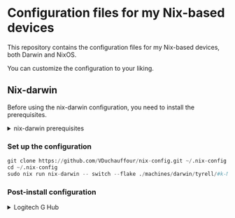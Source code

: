 # Configuration files for my Nix-based devices

This repository contains the configuration files for my Nix-based devices, both Darwin and NixOS.

You can customize the configuration to your liking.

## Nix-darwin

Before using the nix-darwin configuration, you need to install the prerequisites.

<details>
<summary>nix-darwin prerequisites</summary>

```shell
# install XCode CLI tools
xcode-select --install

# install Rosetta
sudo softwareupdate --install-rosetta

# install homebrew
/bin/bash -c "$(curl -fsSL https://raw.githubusercontent.com/Homebrew/install/HEAD/install.sh)"

# install nix
# say no when asking for determinate OS
curl -fsSL https://install.determinate.systems/nix | sh -s -- install
exec $SHELL
```

</details>

### Set up the configuration

```python
git clone https://github.com/VDuchauffour/nix-config.git ~/.nix-config
cd ~/.nix-config
sudo nix run nix-darwin -- switch --flake ./machines/darwin/tyrell/#k-MacBook-Pro
```

### Post-install configuration

<details>
<summary>Logitech G Hub</summary>

Go to `System Settings > Privacy & Security` and apply the following changes:

- allow `Logitech G Hub` to control Accessibility, Input Monitoring, and Screen & System Audio Recording.
- allow `Logitech G Hub Agent` to control Accessibility.

You may need to add manually the Applications to the list of allowed applications.

</details>
